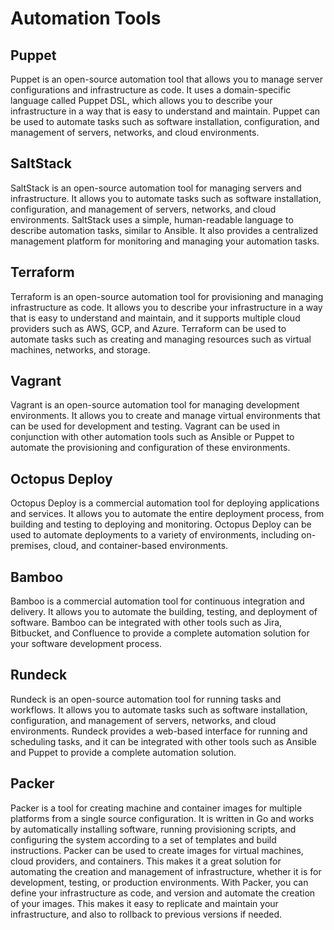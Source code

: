 # Automation Tools

## Puppet
Puppet is an open-source automation tool that allows you to manage server configurations and infrastructure as code. It uses a domain-specific language called Puppet DSL, which allows you to describe your infrastructure in a way that is easy to understand and maintain. Puppet can be used to automate tasks such as software installation, configuration, and management of servers, networks, and cloud environments.

## SaltStack
SaltStack is an open-source automation tool for managing servers and infrastructure. It allows you to automate tasks such as software installation, configuration, and management of servers, networks, and cloud environments. SaltStack uses a simple, human-readable language to describe automation tasks, similar to Ansible. It also provides a centralized management platform for monitoring and managing your automation tasks.

## Terraform
Terraform is an open-source automation tool for provisioning and managing infrastructure as code. It allows you to describe your infrastructure in a way that is easy to understand and maintain, and it supports multiple cloud providers such as AWS, GCP, and Azure. Terraform can be used to automate tasks such as creating and managing resources such as virtual machines, networks, and storage.

## Vagrant
Vagrant is an open-source automation tool for managing development environments. It allows you to create and manage virtual environments that can be used for development and testing. Vagrant can be used in conjunction with other automation tools such as Ansible or Puppet to automate the provisioning and configuration of these environments.

## Octopus Deploy
Octopus Deploy is a commercial automation tool for deploying applications and services. It allows you to automate the entire deployment process, from building and testing to deploying and monitoring. Octopus Deploy can be used to automate deployments to a variety of environments, including on-premises, cloud, and container-based environments.

## Bamboo
Bamboo is a commercial automation tool for continuous integration and delivery. It allows you to automate the building, testing, and deployment of software. Bamboo can be integrated with other tools such as Jira, Bitbucket, and Confluence to provide a complete automation solution for your software development process.

## Rundeck
Rundeck is an open-source automation tool for running tasks and workflows. It allows you to automate tasks such as software installation, configuration, and management of servers, networks, and cloud environments. Rundeck provides a web-based interface for running and scheduling tasks, and it can be integrated with other tools such as Ansible and Puppet to provide a complete automation solution.

## Packer
Packer is a tool for creating machine and container images for multiple platforms from a single source configuration. It is written in Go and works by automatically installing software, running provisioning scripts, and configuring the system according to a set of templates and build instructions. Packer can be used to create images for virtual machines, cloud providers, and containers. This makes it a great solution for automating the creation and management of infrastructure, whether it is for development, testing, or production environments. With Packer, you can define your infrastructure as code, and version and automate the creation of your images. This makes it easy to replicate and maintain your infrastructure, and also to rollback to previous versions if needed.
